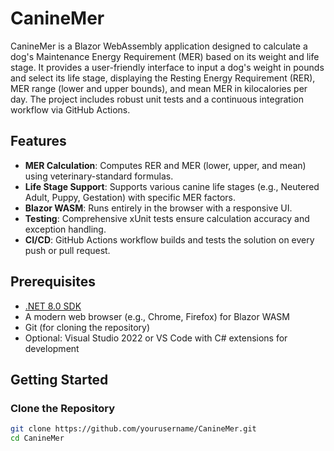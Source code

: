 # CanineMer

CanineMer is a Blazor WebAssembly application designed to calculate a dog's Maintenance Energy Requirement (MER) based on its weight and life stage. It provides a user-friendly interface to input a dog's weight in pounds and select its life stage, displaying the Resting Energy Requirement (RER), MER range (lower and upper bounds), and mean MER in kilocalories per day. The project includes robust unit tests and a continuous integration workflow via GitHub Actions.

## Features

- **MER Calculation**: Computes RER and MER (lower, upper, and mean) using veterinary-standard formulas.
- **Life Stage Support**: Supports various canine life stages (e.g., Neutered Adult, Puppy, Gestation) with specific MER factors.
- **Blazor WASM**: Runs entirely in the browser with a responsive UI.
- **Testing**: Comprehensive xUnit tests ensure calculation accuracy and exception handling.
- **CI/CD**: GitHub Actions workflow builds and tests the solution on every push or pull request.

## Prerequisites

- [.NET 8.0 SDK](https://dotnet.microsoft.com/download/dotnet/8.0)
- A modern web browser (e.g., Chrome, Firefox) for Blazor WASM
- Git (for cloning the repository)
- Optional: Visual Studio 2022 or VS Code with C# extensions for development

## Getting Started

### Clone the Repository

```bash
git clone https://github.com/yourusername/CanineMer.git
cd CanineMer